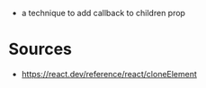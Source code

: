 - a technique to add callback to children prop

# Sources

- https://react.dev/reference/react/cloneElement
